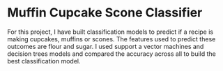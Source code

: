 # Muffin Cupcake Scone Classifier

For this project, I have built classification models to predict if a recipe is making cupcakes, muffins or scones. The features used to predict these outcomes are flour and sugar. I used support a vector machines and decision trees models and compared the accuracy across all to build the best classification model. 
